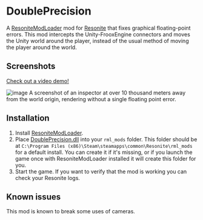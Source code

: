 # DoublePrecision

A [ResoniteModLoader](https://github.com/resonite-modding-group/ResoniteModLoader) mod for [Resonite](https://resonite.com/) that fixes graphical floating-point errors.
This mod intercepts the Unity-FrooxEngine connectors and moves the Unity world around the player, instead of the usual method of moving the player around the world.


## Screenshots
[Check out a video demo!](https://www.youtube.com/watch?v=uc2fgfLM9WQ)


![image](https://github.com/user-attachments/assets/a3fb1433-b430-4560-b060-bdf6e13524b4)
A screenshot of an inspector at over 10 thousand meters away from the world origin, rendering without a single floating point error.

## Installation
1. Install [ResoniteModLoader](https://github.com/resonite-modding-group/ResoniteModLoader).
1. Place [DoublePrecision.dll](https://github.com/YourGithubUsername/YourModRepoName/releases/latest/download/DoublePrecision.dll) into your `rml_mods` folder. This folder should be at `C:\Program Files (x86)\Steam\steamapps\common\Resonite\rml_mods` for a default install. You can create it if it's missing, or if you launch the game once with ResoniteModLoader installed it will create this folder for you.
1. Start the game. If you want to verify that the mod is working you can check your Resonite logs.

## Known issues
This mod is known to break some uses of cameras.
